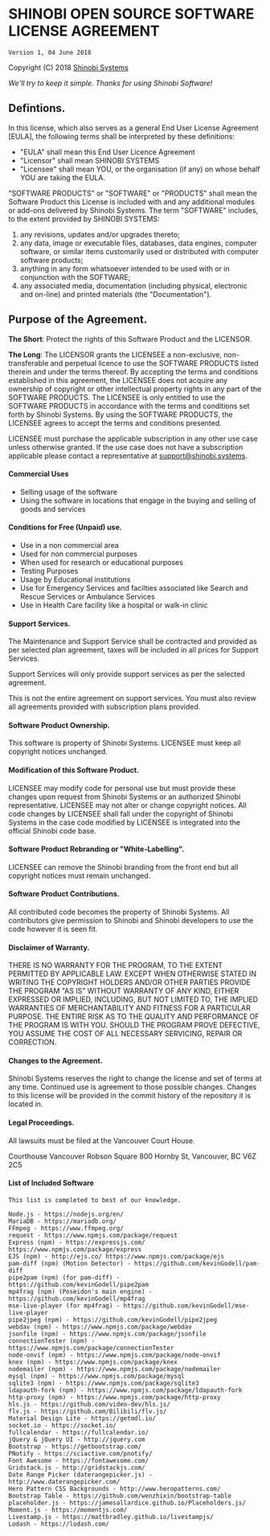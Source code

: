 SHINOBI OPEN SOURCE SOFTWARE LICENSE AGREEMENT
==============================================
	Version 1, 04 June 2018

 Copyright (C) 2018 [Shinobi Systems](https://shinobi.systems)
 
 *We'll try to keep it simple. Thanks for using Shinobi Software!*
  
Defintions.
-----------
In this license, which also serves as a general End User License Agreement [EULA], the following 
terms shall be interpreted by these definitions:
 * "EULA" shall mean this End User Licence Agreement
 * "Licensor" shall mean SHINOBI SYSTEMS
 * "Licensee" shall mean YOU, or the organisation (if any) on whose behalf YOU are taking the EULA.

"SOFTWARE PRODUCTS" or "SOFTWARE" or "PRODUCTS" shall mean the Software Product this License is 
included with and any additional modules or add-ons delivered by Shinobi Systems. The term 
"SOFTWARE" includes, to the extent provided by SHINOBI SYSTEMS:
 1) any revisions, updates and/or upgrades thereto;
 2) any data, image or executable files, databases, data engines, computer software, or similar 
 items customarily used or distributed with computer software products;
 3) anything in any form whatsoever intended to be used with or in conjunction with the SOFTWARE;
 4) any associated media, documentation (including physical, electronic and on-line) and printed 
 materials (the "Documentation").

Purpose of the Agreement.
-------------------------
**The Short**: Protect the rights of this Software Product and the LICENSOR.

**The Long**: The LICENSOR grants the LICENSEE a non-exclusive, non-transferable and perpetual 
licence to use the SOFTWARE PRODUCTS listed therein and under the terms thereof. By accepting 
the terms and conditions established in this agreement, the LICENSEE does not acquire any 
ownership of copyright or other intellectual property rights in any part of the SOFTWARE 
PRODUCTS. The LICENSEE is only entitled to use the SOFTWARE PRODUCTS in accordance with the 
terms and conditions set forth by Shinobi Systems. By using the SOFTWARE PRODUCTS, the 
LICENSEE agrees to accept the terms and conditions presented.

LICENSEE must purchase the applicable subscription in any other use case unless otherwise 
granted. If the use case does not have a subscription applicable please contact a 
representative at support@shinobi.systems.

#### Commercial Uses
- Selling usage of the software
- Using the software in locations that engage in the buying and selling of goods and services

#### Conditions for Free (Unpaid) use.
- Use in a non commercial area
- Used for non commercial purposes
- When used for research or educational purposes
- Testing Purposes
- Usage by Educational institutions
- Use for Emergency Services and facilties associated like Search and Rescue Services or 
Ambulance Services
- Use in Health Care facility like a hospital or walk-in clinic

#### Support Services.
The Maintenance and Support Service shall be contracted and provided as per selected plan 
agreement, taxes will be included in all prices for Support Services.

Support Services will only provide support services as per the selected agreement.

This is not the entire agreement on support services. You must also review all agreements 
provided with subscription plans provided.

#### Software Product Ownership.
This software is property of Shinobi Systems. LICENSEE must keep all copyright notices 
unchanged.

#### Modification of this Software Product.
LICENSEE may modify code for personal use but must provide these changes upon request from 
Shinobi Systems or an authorized Shinobi representative. LICENSEE may not alter or change 
copyright notices. All code changes by LICENSEE shall fall under the copyright of Shinobi 
Systems in the case code modified by LICENSEE is integrated into the official Shinobi code base.

#### Software Product Rebranding or "White-Labelling".
LICENSEE can remove the Shinobi branding from the front end but all copyright notices must 
remain unchanged.

#### Software Product Contributions.
All contributed code becomes the property of Shinobi Systems. All contributors give permission 
to Shinobi and Shinobi developers to use the code however it is seen fit.

#### Disclaimer of Warranty.
THERE IS NO WARRANTY FOR THE PROGRAM, TO THE EXTENT PERMITTED BY APPLICABLE LAW. EXCEPT WHEN 
OTHERWISE STATED IN WRITING THE COPYRIGHT HOLDERS AND/OR OTHER PARTIES PROVIDE THE PROGRAM 
"AS IS" WITHOUT WARRANTY OF ANY KIND, EITHER EXPRESSED OR IMPLIED, INCLUDING, BUT NOT LIMITED TO, 
THE IMPLIED WARRANTIES OF MERCHANTABILITY AND FITNESS FOR A PARTICULAR PURPOSE.  THE ENTIRE RISK 
AS TO THE QUALITY AND PERFORMANCE OF THE PROGRAM IS WITH YOU.  SHOULD THE PROGRAM PROVE DEFECTIVE, 
YOU ASSUME THE COST OF ALL NECESSARY SERVICING, REPAIR OR CORRECTION.

#### Changes to the Agreement.
Shinobi Systems reserves the right to change the license and set of terms at any time. 
Continued use is agreement to those possible changes. Changes to this license will be provided 
in the commit history of the repository it is located in.

#### Legal Proceedings.
All lawsuits must be filed at the Vancouver Court House.

Courthouse Vancouver Robson Square
800 Hornby St, Vancouver, BC V6Z 2C5

#### List of Included Software 

    This list is completed to best of our knowledge.

    Node.js - https://nodejs.org/en/
    MariaDB - https://mariadb.org/
    FFmpeg - https://www.ffmpeg.org/
    request - https://www.npmjs.com/package/request
    Express (npm) - https://expressjs.com/ https://www.npmjs.com/package/express
    EJS (npm) - http://ejs.co/ https://www.npmjs.com/package/ejs
    pam-diff (npm) (Motion Detector) - https://github.com/kevinGodell/pam-diff
    pipe2pam (npm) (for pam-diff) - https://github.com/kevinGodell/pipe2pam
    mp4frag (npm) (Poseidon's main engine) - https://github.com/kevinGodell/mp4frag
    mse-live-player (for mp4frag) - https://github.com/kevinGodell/mse-live-player
    pipe2jpeg (npm) - https://github.com/kevinGodell/pipe2jpeg
    webdav (npm) - https://www.npmjs.com/package/webdav
    jsonfile (npm) - https://www.npmjs.com/package/jsonfile
    connectionTester (npm) - https://www.npmjs.com/package/connectionTester
    node-onvif (npm) - https://www.npmjs.com/package/node-onvif
    knex (npm) - https://www.npmjs.com/package/knex
    nodemailer (npm) - https://www.npmjs.com/package/nodemailer
    mysql (npm) - https://www.npmjs.com/package/mysql
    sqlite3 (npm) - https://www.npmjs.com/package/sqlite3
    ldapauth-fork (npm) - https://www.npmjs.com/package/ldapauth-fork
    http-proxy (npm) - https://www.npmjs.com/package/http-proxy
    hls.js - https://github.com/video-dev/hls.js/
    flv.js - https://github.com/Bilibili/flv.js/
    Material Design Lite - https://getmdl.io/
    socket.io - https://socket.io/
    fullcalendar - https://fullcalendar.io/
    jQuery & jQuery UI - http://jquery.com
    Bootstrap - https://getbootstrap.com/
    PNotify - https://sciactive.com/pnotify/
    Font Awesome - https://fontawesome.com/
    Gridstack.js - http://gridstackjs.com/
    Date Range Picker (daterangepicker.js) - http://www.daterangepicker.com/
    Hero Pattern CSS Backgrounds - http://www.heropatterns.com/
    Bootstrap Table - https://github.com/wenzhixin/bootstrap-table
    placeholder.js - https://jamesallardice.github.io/Placeholders.js/
    Moment.js - https://momentjs.com/
    Livestamp.js - https://mattbradley.github.io/livestampjs/
    Lodash - https://lodash.com/
